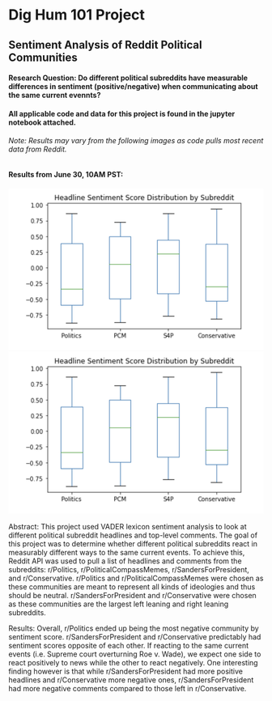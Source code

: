 # Dig Hum 101 Project
## Sentiment Analysis of Reddit Political Communities
#### Research Question: Do different political subreddits have measurable differences in sentiment (positive/negative) when communicating about the same current evennts?
#### All applicable code and data for this project is found in the jupyter notebook attached.
###### Note: Results may vary from the following images as code pulls most recent data from Reddit.
#### Results from June 30, 10AM PST:

![Headline Sentiment](https://github.com/rayleehe/dh101sum22/blob/main/headline%20sentiment%20bxplt.png)
![Comment Sentiment](https://github.com/rayleehe/dh101sum22/blob/main/headline%20sentiment%20bxplt.png)

Abstract: This project used VADER lexicon sentiment analysis to look at different political subreddit headlines and top-level comments. The goal of this project was to determine whether different political subreddits react in measurably different ways to the same current events. To achieve this, Reddit API was used to pull a list of headlines and comments from the subreddits: r/Politics, r/PoliticalCompassMemes, r/SandersForPresident, and r/Conservative. r/Politics and r/PoliticalCompassMemes were chosen as these communities are meant to represent all kinds of ideologies and thus should be neutral. r/SandersForPresident and r/Conservative were chosen as these communities are the largest left leaning and right leaning subreddits.

Results: Overall, r/Politics ended up being the most negative community by sentiment score. r/SandersForPresident and r/Conservative predictably had sentiment scores opposite of each other. If reacting to the same current events (i.e. Supreme court overturning Roe v. Wade), we expect one side to react positively to news while the other to react negatively. One interesting finding however is that while r/SandersForPresident had more positive headlines and r/Conservative more negative ones, r/SandersForPresident had more negative comments compared to those left in r/Conservative.
